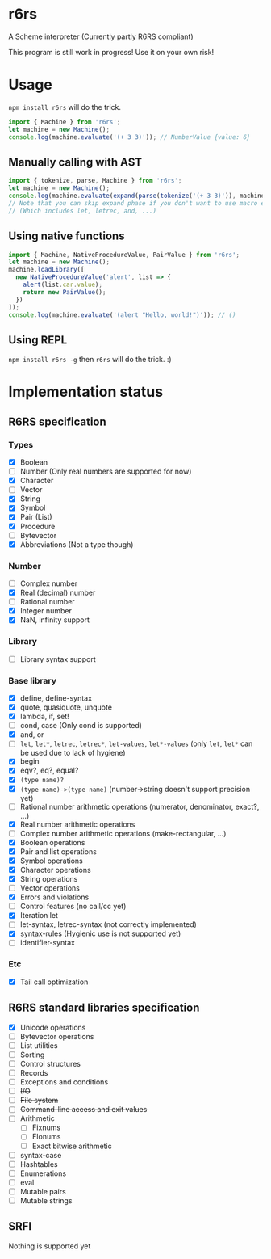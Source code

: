 # r6rs
A Scheme interpreter (Currently partly R6RS compliant)

This program is still work in progress! Use it on your own risk!

# Usage
`npm install r6rs` will do the trick.

```js
import { Machine } from 'r6rs';
let machine = new Machine();
console.log(machine.evaluate('(+ 3 3)')); // NumberValue {value: 6}
```

## Manually calling with AST
```js
import { tokenize, parse, Machine } from 'r6rs';
let machine = new Machine();
console.log(machine.evaluate(expand(parse(tokenize('(+ 3 3)')), machine.expanderRoot))); // NumberValue {value: 6}
// Note that you can skip expand phase if you don't want to use macro expansion
// (Which includes let, letrec, and, ...)
```

## Using native functions
```js
import { Machine, NativeProcedureValue, PairValue } from 'r6rs';
let machine = new Machine();
machine.loadLibrary([
  new NativeProcedureValue('alert', list => {
    alert(list.car.value);
    return new PairValue();
  })
]);
console.log(machine.evaluate('(alert "Hello, world!")')); // ()
```

## Using REPL
`npm install r6rs -g` then `r6rs` will do the trick. :)

# Implementation status

## R6RS specification

### Types
- [x] Boolean
- [ ] Number (Only real numbers are supported for now)
- [x] Character
- [ ] Vector
- [x] String
- [x] Symbol
- [x] Pair (List)
- [x] Procedure
- [ ] Bytevector
- [x] Abbreviations (Not a type though)

### Number
- [ ] Complex number
- [x] Real (decimal) number
- [ ] Rational number
- [x] Integer number
- [x] NaN, infinity support

### Library
- [ ] Library syntax support

### Base library
- [x] define, define-syntax
- [x] quote, quasiquote, unquote
- [x] lambda, if, set!
- [ ] cond, case (Only cond is supported)
- [x] and, or
- [ ] `let`, `let*`, `letrec`, `letrec*`, `let-values`, `let*-values` (only `let`, `let*` can be used due to lack of hygiene)
- [x] begin
- [x] eqv?, eq?, equal?
- [x] `(type name)?`
- [x] `(type name)->(type name)` (number->string doesn't support precision yet)
- [ ] Rational number arithmetic operations (numerator, denominator, exact?, ...)
- [x] Real number arithmetic operations
- [ ] Complex number arithmetic operations (make-rectangular, ...)
- [x] Boolean operations
- [x] Pair and list operations
- [x] Symbol operations
- [x] Character operations
- [x] String operations
- [ ] Vector operations
- [x] Errors and violations
- [ ] Control features (no call/cc yet)
- [x] Iteration let
- [ ] let-syntax, letrec-syntax (not correctly implemented)
- [x] syntax-rules (Hygienic use is not supported yet)
- [ ] identifier-syntax

### Etc
- [x] Tail call optimization

## R6RS standard libraries specification
- [x] Unicode operations
- [ ] Bytevector operations
- [ ] List utilities
- [ ] Sorting
- [ ] Control structures
- [ ] Records
- [ ] Exceptions and conditions
- [ ] ~~I/O~~
- [ ] ~~File system~~
- [ ] ~~Command-line access and exit values~~
- [ ] Arithmetic
  - [ ] Fixnums
  - [ ] Flonums
  - [ ] Exact bitwise arithmetic
- [ ] syntax-case
- [ ] Hashtables
- [ ] Enumerations
- [ ] eval
- [ ] Mutable pairs
- [ ] Mutable strings

## SRFI
Nothing is supported yet

